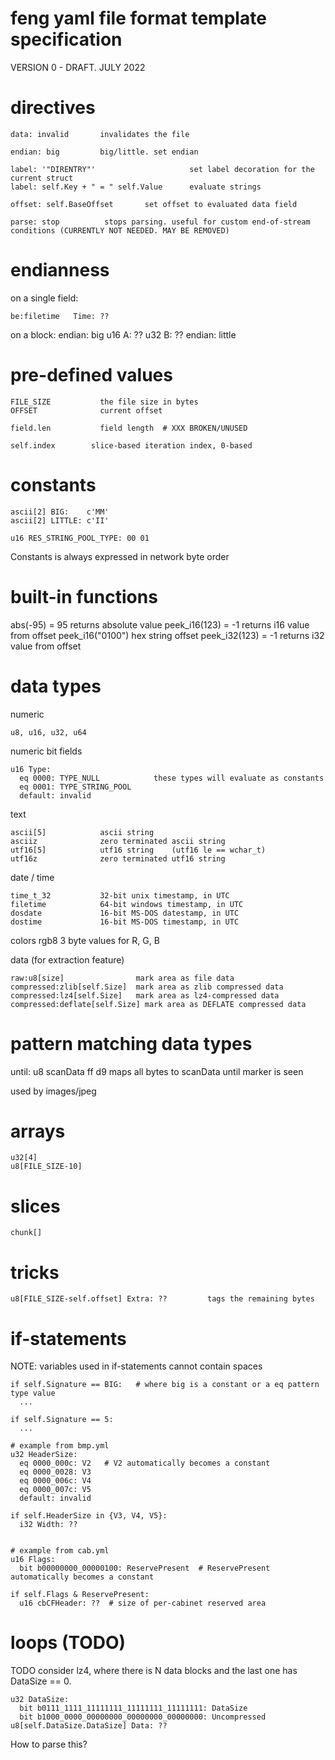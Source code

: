 # feng yaml file format template specification

VERSION 0 - DRAFT. JULY 2022


# directives

    data: invalid       invalidates the file

    endian: big         big/little. set endian

    label: '"DIRENTRY"'                     set label decoration for the current struct
    label: self.Key + " = " self.Value      evaluate strings

    offset: self.BaseOffset       set offset to evaluated data field

    parse: stop          stops parsing. useful for custom end-of-stream conditions (CURRENTLY NOT NEEDED. MAY BE REMOVED)


# endianness

on a single field:

    be:filetime   Time: ??

on a block:
    endian: big
    u16 A: ??
    u32 B: ??
    endian: little



# pre-defined values

    FILE_SIZE           the file size in bytes
    OFFSET              current offset

    field.len           field length  # XXX BROKEN/UNUSED

    self.index        slice-based iteration index, 0-based


# constants

    ascii[2] BIG:    c'MM'
    ascii[2] LITTLE: c'II'

    u16 RES_STRING_POOL_TYPE: 00 01

Constants is always expressed in network byte order


# built-in functions


abs(-95)       = 95  returns absolute value
peek_i16(123)  = -1  returns i16 value from offset
peek_i16("0100")    hex string offset
peek_i32(123)  = -1  returns i32 value from offset


# data types

numeric

    u8, u16, u32, u64


numeric bit fields

    u16 Type:
      eq 0000: TYPE_NULL            these types will evaluate as constants
      eq 0001: TYPE_STRING_POOL
      default: invalid


text

    ascii[5]            ascii string
    asciiz              zero terminated ascii string
    utf16[5]            utf16 string    (utf16 le == wchar_t)
    utf16z              zero terminated utf16 string


date / time

    time_t_32           32-bit unix timestamp, in UTC
    filetime            64-bit windows timestamp, in UTC
    dosdate             16-bit MS-DOS datestamp, in UTC
    dostime             16-bit MS-DOS timestamp, in UTC

colors
    rgb8                3 byte values for R, G, B


data (for extraction feature)

    raw:u8[size]                mark area as file data
    compressed:zlib[self.Size]  mark area as zlib compressed data
    compressed:lz4[self.Size]   mark area as lz4-compressed data
    compressed:deflate[self.Size] mark area as DEFLATE compressed data


# pattern matching data types

  until: u8 scanData ff d9            maps all bytes to scanData until marker is seen

used by images/jpeg



# arrays

    u32[4]
    u8[FILE_SIZE-10]




# slices

    chunk[]


# tricks

    u8[FILE_SIZE-self.offset] Extra: ??         tags the remaining bytes


# if-statements

NOTE: variables used in if-statements cannot contain spaces

    if self.Signature == BIG:   # where big is a constant or a eq pattern type value
      ...

    if self.Signature == 5:
      ...

    # example from bmp.yml
    u32 HeaderSize:
      eq 0000_000c: V2   # V2 automatically becomes a constant
      eq 0000_0028: V3
      eq 0000_006c: V4
      eq 0000_007c: V5
      default: invalid

    if self.HeaderSize in {V3, V4, V5}:
      i32 Width: ??


    # example from cab.yml
    u16 Flags:
      bit b00000000_00000100: ReservePresent  # ReservePresent automatically becomes a constant

    if self.Flags & ReservePresent:
      u16 cbCFHeader: ??  # size of per-cabinet reserved area


# loops (TODO)

TODO consider lz4, where there is N data blocks and the last one has DataSize == 0.

    u32 DataSize:
      bit b0111_1111_11111111_11111111_11111111: DataSize
      bit b1000_0000_00000000_00000000_00000000: Uncompressed
    u8[self.DataSize.DataSize] Data: ??

How to parse this?
